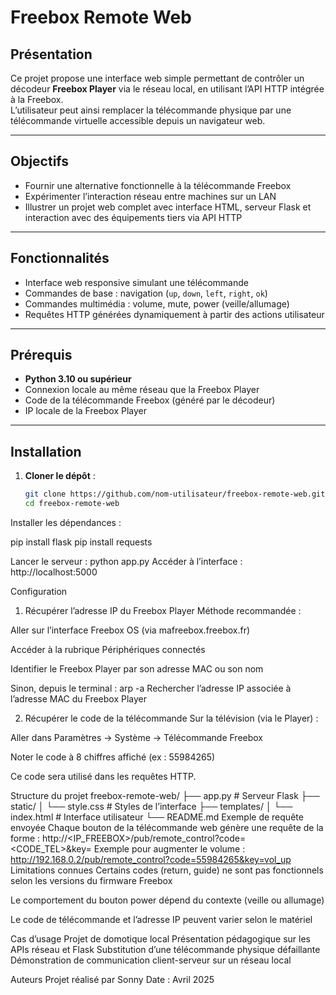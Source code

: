 # Freebox Remote Web

## Présentation

Ce projet propose une interface web simple permettant de contrôler un décodeur **Freebox Player** via le réseau local, en utilisant l’API HTTP intégrée à la Freebox.  
L’utilisateur peut ainsi remplacer la télécommande physique par une télécommande virtuelle accessible depuis un navigateur web.

---

## Objectifs

- Fournir une alternative fonctionnelle à la télécommande Freebox
- Expérimenter l’interaction réseau entre machines sur un LAN
- Illustrer un projet web complet avec interface HTML, serveur Flask et interaction avec des équipements tiers via API HTTP

---

## Fonctionnalités

- Interface web responsive simulant une télécommande
- Commandes de base : navigation (`up`, `down`, `left`, `right`, `ok`)
- Commandes multimédia : volume, mute, power (veille/allumage)
- Requêtes HTTP générées dynamiquement à partir des actions utilisateur

---

## Prérequis

- **Python 3.10 ou supérieur**
- Connexion locale au même réseau que la Freebox Player
- Code de la télécommande Freebox (généré par le décodeur)
- IP locale de la Freebox Player

---

## Installation

1. **Cloner le dépôt** :
   ```bash
   git clone https://github.com/nom-utilisateur/freebox-remote-web.git
   cd freebox-remote-web
Installer les dépendances :

pip install flask
pip install requests

Lancer le serveur :
python app.py
Accéder à l’interface :
http://localhost:5000

Configuration
1. Récupérer l’adresse IP du Freebox Player
Méthode recommandée :

Aller sur l’interface Freebox OS (via mafreebox.freebox.fr)

Accéder à la rubrique Périphériques connectés

Identifier le Freebox Player par son adresse MAC ou son nom

Sinon, depuis le terminal :
arp -a
Rechercher l’adresse IP associée à l’adresse MAC du Freebox Player

2. Récupérer le code de la télécommande
Sur la télévision (via le Player) :

Aller dans Paramètres → Système → Télécommande Freebox

Noter le code à 8 chiffres affiché (ex : 55984265)

Ce code sera utilisé dans les requêtes HTTP.

Structure du projet
freebox-remote-web/
├── app.py              # Serveur Flask
├── static/
│   └── style.css       # Styles de l’interface
├── templates/
│   └── index.html      # Interface utilisateur
└── README.md
Exemple de requête envoyée
Chaque bouton de la télécommande web génère une requête de la forme :
http://<IP_FREEBOX>/pub/remote_control?code=<CODE_TEL>&key=<TOUCHE>
Exemple pour augmenter le volume :
http://192.168.0.2/pub/remote_control?code=55984265&key=vol_up
Limitations connues
Certains codes (return, guide) ne sont pas fonctionnels selon les versions du firmware Freebox

Le comportement du bouton power dépend du contexte (veille ou allumage)

Le code de télécommande et l’adresse IP peuvent varier selon le matériel

Cas d’usage
Projet de domotique local
Présentation pédagogique sur les APIs réseau et Flask
Substitution d’une télécommande physique défaillante
Démonstration de communication client-serveur sur un réseau local

Auteurs
Projet réalisé par Sonny
Date : Avril 2025

